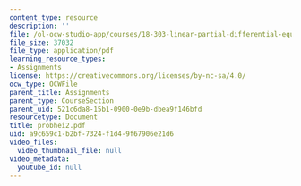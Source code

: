 ```yaml
---
content_type: resource
description: ''
file: /ol-ocw-studio-app/courses/18-303-linear-partial-differential-equations-fall-2006/a9c659c1b2bf7324f1d49f67906e21d6_probhei2.pdf
file_size: 37032
file_type: application/pdf
learning_resource_types:
- Assignments
license: https://creativecommons.org/licenses/by-nc-sa/4.0/
ocw_type: OCWFile
parent_title: Assignments
parent_type: CourseSection
parent_uid: 521c6da8-15b1-0900-0e9b-dbea9f146bfd
resourcetype: Document
title: probhei2.pdf
uid: a9c659c1-b2bf-7324-f1d4-9f67906e21d6
video_files:
  video_thumbnail_file: null
video_metadata:
  youtube_id: null
---
```


